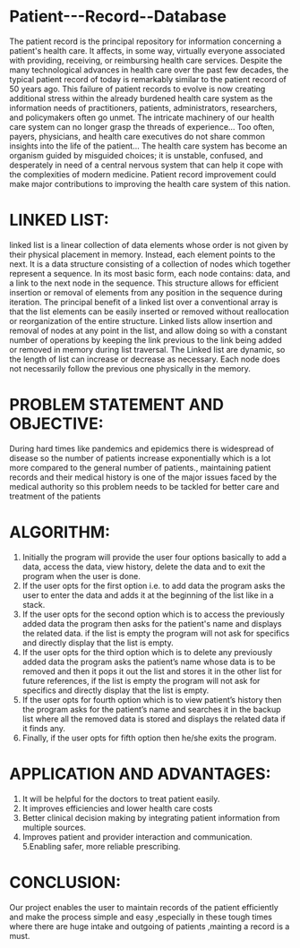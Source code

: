 # Patient---Record--Database

The patient record is the principal repository for information concerning a patient's health care. It affects, in some way, virtually everyone associated with providing, receiving, or reimbursing health care services. Despite the many technological advances in health care over the past few decades, the typical patient record of today is remarkably similar to the patient record of 50 years ago. This failure of patient records to evolve is now creating additional stress within the already burdened health care system as the information needs of practitioners, patients, administrators, researchers, and policymakers often go unmet. The intricate machinery of our health care system can no longer grasp the threads of experience… Too often, payers, physicians, and health care executives do not share common insights into the life of the patient… The health care system has become an organism guided by misguided choices; it is unstable, confused, and desperately in need of a central nervous system that can help it cope with the complexities of modern medicine. Patient record improvement could make major contributions to improving the health care system of this nation. 

# LINKED LIST:

linked list is a linear collection of data elements whose order is not given by their physical placement in memory. Instead, each element points to the next. It is a data structure consisting of a collection of nodes which together represent a sequence. In its most basic form, each node contains: data, and a link to the next node in the sequence. This structure allows for efficient insertion or removal of elements from any position in the sequence during iteration. The principal benefit of a linked list over a conventional array is that the list elements can be easily inserted or removed without reallocation or reorganization of the entire structure. Linked lists allow insertion and removal of nodes at any point in the list, and allow doing so with a constant number of operations by keeping the link previous to the link being added or removed in memory during list traversal. The Linked list are dynamic, so the length of list can increase or decrease as necessary. Each node does not necessarily follow the previous one physically in the memory. 

# PROBLEM STATEMENT AND OBJECTIVE:

During hard times like pandemics and epidemics there is widespread of disease so the number of patients increase exponentially which is a lot more compared to the general number of patients., maintaining patient records and their medical history is one of the major issues faced by the medical authority so this problem needs to be tackled for better care and treatment of the patients

# ALGORITHM:

1. Initially the program will provide the user four options basically to add a data, access the data, view history, delete the data and to exit the program when the user is done.
2. If the user opts for the first option i.e. to add data the program asks the user to enter the data and adds it at the beginning of the list like in a stack.
3. If the user opts for the second option which is to access the previously added data the program then asks for the patient's name and displays the related data. if 
the list is empty the program will not ask for specifics and directly display that the list is empty.
4. If the user opts for the third option which is to delete any previously added data the program asks the patient’s name whose data is to be removed and then it pops it out the list and stores it in the other list for future references, if the list is empty the program will not ask for specifics and directly display that the list is empty.
5. If the user opts for fourth option which is to view patient’s history then the program asks for the patient’s name and searches it in the backup list where all the removed data is stored and displays the related data if it finds any.
6. Finally, if the user opts for fifth option then he/she exits the program.

# APPLICATION AND ADVANTAGES:

1. It will be helpful for the doctors to treat patient easily.
2. It improves efficiencies and lower health care costs
3. Better clinical decision making by integrating patient information from multiple sources.
4. Improves patient and provider interaction and communication.
5.Enabling safer, more reliable prescribing.

# CONCLUSION:
Our project enables the user to maintain records of the patient efficiently and make the process simple and easy ,especially in these tough times where there are huge intake and outgoing of patients ,mainting a record is a must.
